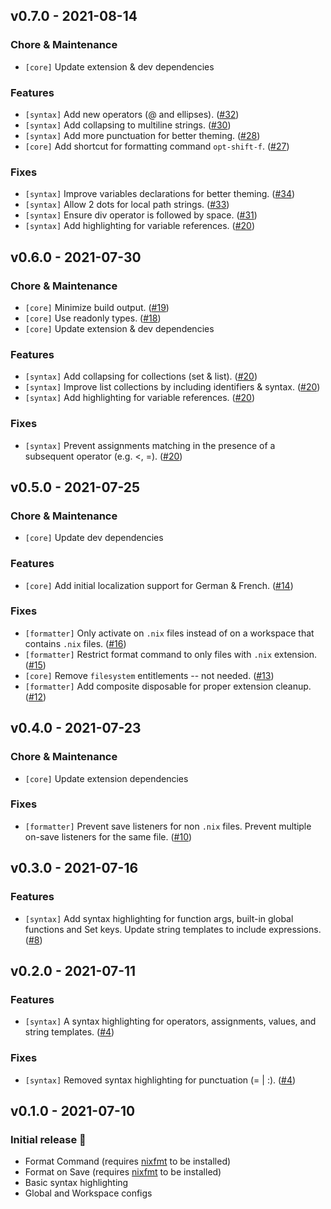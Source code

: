## v0.7.0 - 2021-08-14

### Chore & Maintenance

- `[core]` Update extension & dev dependencies

### Features

- `[syntax]` Add new operators (@ and ellipses). ([#32](https://github.com/hansjhoffman/nova-nix/pull/32))
- `[syntax]` Add collapsing to multiline strings. ([#30](https://github.com/hansjhoffman/nova-nix/pull/30))
- `[syntax]` Add more punctuation for better theming. ([#28](https://github.com/hansjhoffman/nova-nix/pull/28))
- `[core]` Add shortcut for formatting command `opt-shift-f`. ([#27](https://github.com/hansjhoffman/nova-nix/pull/27))

### Fixes

- `[syntax]` Improve variables declarations for better theming. ([#34](https://github.com/hansjhoffman/nova-nix/pull/43))
- `[syntax]` Allow 2 dots for local path strings. ([#33](https://github.com/hansjhoffman/nova-nix/pull/33))
- `[syntax]` Ensure div operator is followed by space. ([#31](https://github.com/hansjhoffman/nova-nix/pull/31))
- `[syntax]` Add highlighting for variable references. ([#20](https://github.com/hansjhoffman/nova-nix/pull/20))

## v0.6.0 - 2021-07-30

### Chore & Maintenance

- `[core]` Minimize build output. ([#19](https://github.com/hansjhoffman/nova-nix/pull/19))
- `[core]` Use readonly types. ([#18](https://github.com/hansjhoffman/nova-nix/pull/18))
- `[core]` Update extension & dev dependencies

### Features

- `[syntax]` Add collapsing for collections (set & list). ([#20](https://github.com/hansjhoffman/nova-nix/pull/20))
- `[syntax]` Improve list collections by including identifiers & syntax. ([#20](https://github.com/hansjhoffman/nova-nix/pull/20))
- `[syntax]` Add highlighting for variable references. ([#20](https://github.com/hansjhoffman/nova-nix/pull/20))

### Fixes

- `[syntax]` Prevent assignments matching in the presence of a subsequent operator (e.g. <, =). ([#20](https://github.com/hansjhoffman/nova-nix/pull/20))

## v0.5.0 - 2021-07-25

### Chore & Maintenance

- `[core]` Update dev dependencies

### Features

- `[core]` Add initial localization support for German & French. ([#14](https://github.com/hansjhoffman/nova-nix/pull/14))

### Fixes

- `[formatter]` Only activate on `.nix` files instead of on a workspace that contains `.nix` files. ([#16](https://github.com/hansjhoffman/nova-nix/pull/16))
- `[formatter]` Restrict format command to only files with `.nix` extension. ([#15](https://github.com/hansjhoffman/nova-nix/pull/15))
- `[core]` Remove `filesystem` entitlements -- not needed. ([#13](https://github.com/hansjhoffman/nova-nix/pull/13))
- `[formatter]` Add composite disposable for proper extension cleanup. ([#12](https://github.com/hansjhoffman/nova-nix/pull/12))

## v0.4.0 - 2021-07-23

### Chore & Maintenance

- `[core]` Update extension dependencies

### Fixes

- `[formatter]` Prevent save listeners for non `.nix` files. Prevent multiple on-save listeners for the same file. ([#10](https://github.com/hansjhoffman/nova-nix/pull/10))

## v0.3.0 - 2021-07-16

### Features

- `[syntax]` Add syntax highlighting for function args, built-in global functions and Set keys. Update string templates to include expressions. ([#8](https://github.com/hansjhoffman/nova-nix/pull/8))

## v0.2.0 - 2021-07-11

### Features

- `[syntax]` A syntax highlighting for operators, assignments, values, and string templates. ([#4](https://github.com/hansjhoffman/nova-nix/pull/4))

### Fixes

- `[syntax]` Removed syntax highlighting for punctuation (= | :). ([#4](https://github.com/hansjhoffman/nova-nix/pull/4))

## v0.1.0 - 2021-07-10

### Initial release 🎉

- Format Command (requires [nixfmt](https://github.com/serokell/nixfmt) to be installed)
- Format on Save (requires [nixfmt](https://github.com/serokell/nixfmt) to be installed)
- Basic syntax highlighting
- Global and Workspace configs
